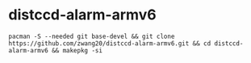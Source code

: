 # distccd-alarm-armv6

```
pacman -S --needed git base-devel && git clone https://github.com/zwang20/distccd-alarm-armv6.git && cd distccd-alarm-armv6 && makepkg -si
```

